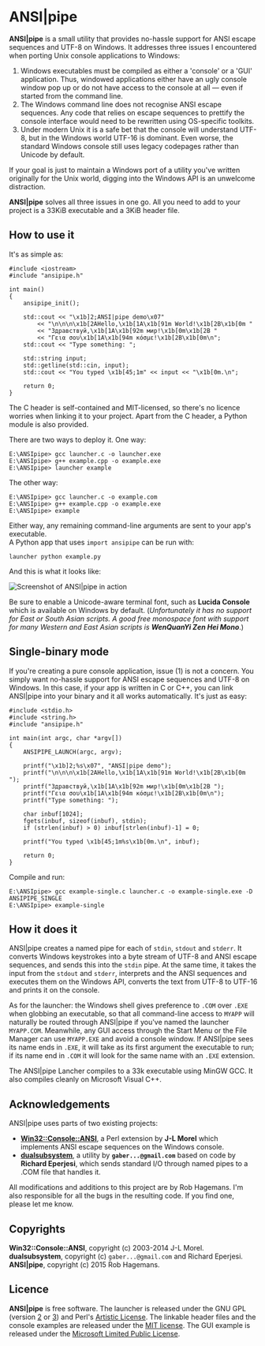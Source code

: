 ANSI|pipe
========

**ANSI|pipe** is a small utility that provides no-hassle support for ANSI
escape sequences and UTF-8 on Windows. It addresses three issues I encountered
when porting Unix console applications to Windows:  

1.  Windows executables must be compiled as either a 'console' or a 'GUI'
    application. Thus, windowed applications either have an ugly console window
    pop up or do not have access to the console at all — even if started from
    the command line.  
2.  The Windows command line does not recognise ANSI escape sequences. Any code
    that relies on escape sequences to prettify the console interface would need
    to be rewritten using OS-specific toolkits.  
3.  Under modern Unix it is a safe bet that the console will understand
    UTF-8, but in the Windows world UTF-16 is dominant. Even worse, the standard
    Windows console still uses legacy codepages rather than Unicode by default.  

If your goal is just to maintain a Windows port of a utility you've written
originally for the Unix world, digging into the Windows API is an unwelcome
distraction.  

**ANSI|pipe** solves all three issues in one go. All you need to add to your
project is a 33KiB executable and a 3KiB header file.


## How to use it

It's as simple as:  

    #include <iostream>
    #include "ansipipe.h"

    int main()
    {
        ansipipe_init();

        std::cout << "\x1b]2;ANSI|pipe demo\x07"
            << "\n\n\n\x1b[2AHello,\x1b[1A\x1b[91m World!\x1b[2B\x1b[0m "
            << "Здравствуй,\x1b[1A\x1b[92m мир!\x1b[0m\x1b[2B "
            << "Γεια σου\x1b[1A\x1b[94m κόσμε!\x1b[2B\x1b[0m\n";
        std::cout << "Type something: ";

        std::string input;
        std::getline(std::cin, input);
        std::cout << "You typed \x1b[45;1m" << input << "\x1b[0m.\n";

        return 0;
    }

The C header is self-contained and MIT-licensed, so there's no licence worries
when linking it to your project. Apart from the C header, a Python module is also provided.

There are two ways to deploy it. One way:  

    E:\ANSIpipe> gcc launcher.c -o launcher.exe
    E:\ANSIpipe> g++ example.cpp -o example.exe
    E:\ANSIpipe> launcher example


The other way:  

    E:\ANSIpipe> gcc launcher.c -o example.com
    E:\ANSIpipe> g++ example.cpp -o example.exe
    E:\ANSIpipe> example

Either way, any remaining command-line arguments are sent to your app's executable.  
A Python app that uses `import ansipipe` can be run with:

    launcher python example.py

And this is what it looks like:

![Screenshot of ANSI|pipe in action](http://robhagemans.github.io/ansipipe/screenshots/screenshot.png)

Be sure to enable a Unicode-aware terminal font, such as **Lucida Console**
which is available on Windows by default. (_Unfortunately it has no support
for East or South Asian scripts. A good free monospace font with support for
many Western and East Asian scripts is **WenQuanYi Zen Hei Mono**_.)

## Single-binary mode

If you're creating a pure console application, issue (1) is not a concern. You
simply want no-hassle support for ANSI escape sequences and UTF-8 on Windows.
In this case, if your app is written in C or C++, you can link ANSI|pipe into
your binary and it all works automatically. It's just as easy:

    #include <stdio.h>
    #include <string.h>
    #include "ansipipe.h"

    int main(int argc, char *argv[])
    {
        ANSIPIPE_LAUNCH(argc, argv);

        printf("\x1b]2;%s\x07", "ANSI|pipe demo");
        printf("\n\n\n\x1b[2AHello,\x1b[1A\x1b[91m World!\x1b[2B\x1b[0m ");
        printf("Здравствуй,\x1b[1A\x1b[92m мир!\x1b[0m\x1b[2B ");
        printf("Γεια σου\x1b[1A\x1b[94m κόσμε!\x1b[2B\x1b[0m\n");
        printf("Type something: ");

        char inbuf[1024];
        fgets(inbuf, sizeof(inbuf), stdin);
        if (strlen(inbuf) > 0) inbuf[strlen(inbuf)-1] = 0;

        printf("You typed \x1b[45;1m%s\x1b[0m.\n", inbuf);

        return 0;
    }

Compile and run:

    E:\ANSIpipe> gcc example-single.c launcher.c -o example-single.exe -D ANSIPIPE_SINGLE
    E:\ANSIpipe> example-single


## How it does it

ANSI|pipe creates a named pipe for each of `stdin`, `stdout` and `stderr`.
It converts Windows keystrokes into a byte stream of UTF-8 and ANSI escape
sequences, and sends this into the `stdin` pipe. At the same time, it takes the
input from the `stdout` and `stderr`, interprets and the ANSI sequences and
executes them on the Windows API, converts the text from UTF-8 to UTF-16 and
prints it on the console.

As for the launcher: the Windows shell gives preference to `.COM` over `.EXE`
when globbing an executable, so that all command-line access to `MYAPP` will
naturally be routed through ANSI|pipe if you've named the launcher `MYAPP.COM`.
Meanwhile, any GUI access through the Start Menu or the File Manager
can use `MYAPP.EXE` and avoid a console window. If ANSI|pipe sees its name ends
in `.EXE`, it will take as its first argument the executable to run; if its name
end in `.COM` it will look for the same name with an `.EXE` extension.

The ANSI|pipe Lancher compiles to a 33k executable using MinGW GCC. It also
compiles cleanly on Microsoft Visual C++.


## Acknowledgements

ANSI|pipe uses parts of two existing projects:  
-   [**Win32::Console::ANSI**](http://search.cpan.org/~jlmorel/Win32-Console-ANSI-1.08/lib/Win32/Console/ANSI.pm),
    a Perl extension by **J-L Morel** which implements ANSI escape
    sequences on the Windows console.  
-   [**dualsubsystem**](https://code.google.com/p/dualsubsystem/), a utility by
    **`gaber...@gmail.com`** based on code by **Richard Eperjesi**, which
    sends standard I/O through named pipes to a .COM file that handles it.  

All modifications and additions to this project are by Rob Hagemans. I'm also
responsible for all the bugs in the resulting code. If you find one, please let
me know.  

## Copyrights

**Win32::Console::ANSI**, copyright (c) 2003-2014 J-L Morel.  
**dualsubsystem**, copyright (c) `gaber...@gmail.com` and Richard Eperjesi.  
**ANSI|pipe**, copyright (c) 2015 Rob Hagemans.  

## Licence

**ANSI|pipe** is free software. The launcher is released under the GNU GPL
(version [2](http://www.gnu.org/licenses/gpl-2.0.html)
or [3](http://www.gnu.org/licenses/gpl-3.0.html)) and Perl's
[Artistic License](http://dev.perl.org/licenses/artistic.html).
The linkable header files and the console examples are released under the [MIT license](http://opensource.org/licenses/MIT).
The GUI example is released under the [Microsoft Limited Public License](https://msdn.microsoft.com/en-us/cc300389.aspx).
